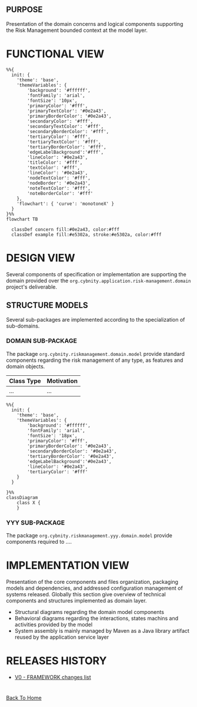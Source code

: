 ## PURPOSE
Presentation of the domain concerns and logical components supporting the Risk Management bounded context at the model layer.

# FUNCTIONAL VIEW

```mermaid
%%{
  init: {
    'theme': 'base',
    'themeVariables': {
        'background': '#ffffff',
        'fontFamily': 'arial',
        'fontSize': '10px',
        'primaryColor': '#fff',
        'primaryTextColor': '#0e2a43',
        'primaryBorderColor': '#0e2a43',
        'secondaryColor': '#fff',
        'secondaryTextColor': '#fff',
        'secondaryBorderColor': '#fff',
        'tertiaryColor': '#fff',
        'tertiaryTextColor': '#fff',
        'tertiaryBorderColor': '#fff',
        'edgeLabelBackground':'#fff',
        'lineColor': '#0e2a43',
        'titleColor': '#fff',
        'textColor': '#fff',
        'lineColor': '#0e2a43',
        'nodeTextColor': '#fff',
        'nodeBorder': '#0e2a43',
        'noteTextColor': '#fff',
        'noteBorderColor': '#fff'
    },
    'flowchart': { 'curve': 'monotoneX' }
  }
}%%
flowchart TB

  classDef concern fill:#0e2a43, color:#fff
  classDef example fill:#e5302a, stroke:#e5302a, color:#fff

```

# DESIGN VIEW
Several components of specification or implementation are supporting the domain provided over the `org.cybnity.application.risk-management.domain` project's deliverable.

## STRUCTURE MODELS
Several sub-packages are implemented according to the specialization of sub-domains.

### DOMAIN SUB-PACKAGE
The package `org.cybnity.riskmanagement.domain.model` provide standard components regarding the risk management of any type, as features and domain objects.

|Class Type|Motivation|
| :-- | :-- |
|...|...|

```mermaid
%%{
  init: {
    'theme': 'base',
    'themeVariables': {
        'background': '#ffffff',
        'fontFamily': 'arial',
        'fontSize': '18px',
        'primaryColor': '#fff',
        'primaryBorderColor': '#0e2a43',
        'secondaryBorderColor': '#0e2a43',
        'tertiaryBorderColor': '#0e2a43',
        'edgeLabelBackground':'#0e2a43',
        'lineColor': '#0e2a43',
        'tertiaryColor': '#fff'
    }
  }

}%%
classDiagram
    class X {
    }

```
### YYY SUB-PACKAGE
The package `org.cybnity.riskmanagement.yyy.domain.model` provide components required to ....

# IMPLEMENTATION VIEW
Presentation of the core components and files organization, packaging models and dependencies, and addressed configuration management of systems released. Globally this section give overview of technical components and structures implemented as domain layer.

- Structural diagrams regarding the domain model components
- Behavioral diagrams regarding the interactions, states machins and activities provided by the model
- System assembly is mainly managed by Maven as a Java library artifact reused by the application service layer

# RELEASES HISTORY
- [V0 - FRAMEWORK changes list](v0-changes.md)

#
[Back To Home](/README.md)
